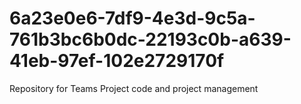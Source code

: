 # 6a23e0e6-7df9-4e3d-9c5a-761b3bc6b0dc-22193c0b-a639-41eb-97ef-102e2729170f
Repository for Teams Project code and project management
